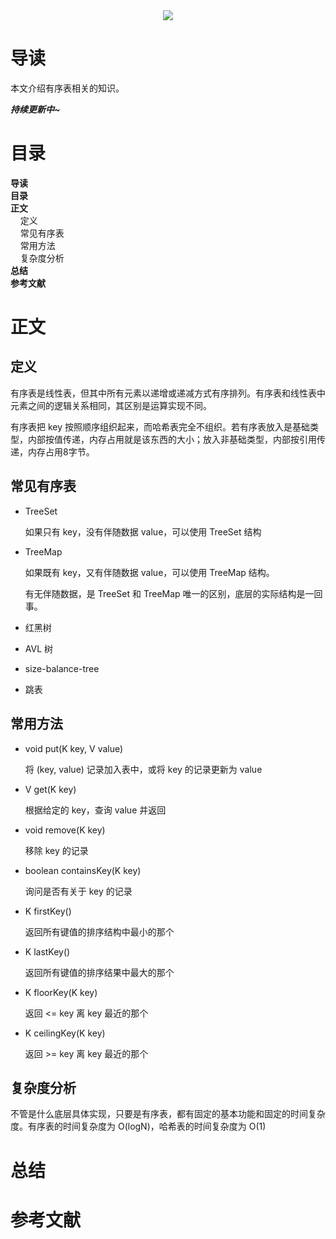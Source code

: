 <div align="center"><img src="https://gitee.com/struggle3014/picBed/raw/master/name_code.png"></div>

# 导读

本文介绍有序表相关的知识。

***持续更新中~***



# 目录

<nav>
<a href='#导读' style='text-decoration:none;font-weight:bolder'>导读</a><br/>
<a href='#目录' style='text-decoration:none;font-weight:bolder'>目录</a><br/>
<a href='#正文' style='text-decoration:none;font-weight:bolder'>正文</a><br/>
&nbsp;&nbsp;&nbsp;&nbsp;<a href='#定义' style='text-decoration:none;${border-style}'>定义</a><br/>
&nbsp;&nbsp;&nbsp;&nbsp;<a href='#常见有序表' style='text-decoration:none;${border-style}'>常见有序表</a><br/>
&nbsp;&nbsp;&nbsp;&nbsp;<a href='#常用方法' style='text-decoration:none;${border-style}'>常用方法</a><br/>
&nbsp;&nbsp;&nbsp;&nbsp;<a href='#复杂度分析' style='text-decoration:none;${border-style}'>复杂度分析</a><br/>
<a href='#总结' style='text-decoration:none;font-weight:bolder'>总结</a><br/>
<a href='#参考文献' style='text-decoration:none;font-weight:bolder'>参考文献</a><br/>
</nav>

# 正文

## 定义

有序表是线性表，但其中所有元素以递增或递减方式有序排列。有序表和线性表中元素之间的逻辑关系相同，其区别是运算实现不同。

有序表把 key 按照顺序组织起来，而哈希表完全不组织。若有序表放入是基础类型，内部按值传递，内存占用就是该东西的大小；放入非基础类型，内部按引用传递，内存占用8字节。



## 常见有序表

* TreeSet

  如果只有 key，没有伴随数据 value，可以使用 TreeSet 结构

* TreeMap

  如果既有 key，又有伴随数据 value，可以使用 TreeMap 结构。

  有无伴随数据，是 TreeSet 和 TreeMap 唯一的区别，底层的实际结构是一回事。

* 红黑树

* AVL 树

* size-balance-tree

* 跳表



## 常用方法

* void put(K key, V value) 

  将 (key, value) 记录加入表中，或将 key 的记录更新为 value

* V get(K key)

  根据给定的 key，查询 value 并返回

* void remove(K key)

  移除 key 的记录

* boolean containsKey(K key)

  询问是否有关于 key 的记录

* K firstKey()

  返回所有键值的排序结构中最小的那个

* K lastKey()

  返回所有键值的排序结果中最大的那个

* K floorKey(K key)

  返回 <= key 离 key 最近的那个

* K ceilingKey(K key)

  返回 >= key 离 key 最近的那个



## 复杂度分析

不管是什么底层具体实现，只要是有序表，都有固定的基本功能和固定的时间复杂度。有序表的时间复杂度为 O(logN)，哈希表的时间复杂度为 O(1)



# 总结



# 参考文献

